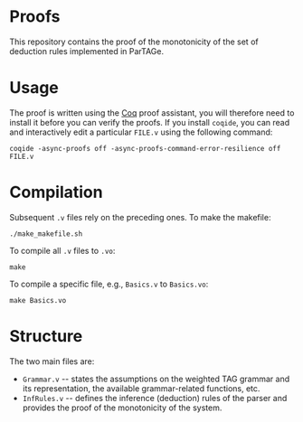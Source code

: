 # Proofs

This repository contains the proof of the monotonicity of the set of deduction
rules implemented in ParTAGe.


# Usage

The proof is written using the [Coq][coq] proof assistant, you will therefore
need to install it before you can verify the proofs. If you install `coqide`,
you can read and interactively edit a particular `FILE.v` using the following
command:

    coqide -async-proofs off -async-proofs-command-error-resilience off FILE.v


# Compilation

Subsequent `.v` files rely on the preceding ones.  To make the makefile:

    ./make_makefile.sh

To compile all `.v` files to `.vo`:

    make

To compile a specific file, e.g., `Basics.v` to `Basics.vo`:

    make Basics.vo


# Structure

The two main files are:

  * `Grammar.v` -- states the assumptions on the weighted TAG grammar and its
    representation, the available grammar-related functions, etc.
  * `InfRules.v` -- defines the inference (deduction) rules of the parser and
    provides the proof of the monotonicity of the system.


[coq]: https://coq.inria.fr/ "Coq proof assistant"
